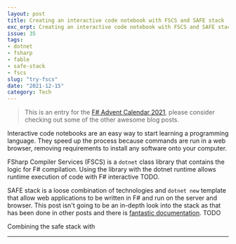 ```yaml
---
layout: post
title: Creating an interactive code notebook with FSCS and SAFE stack
exc_erpt: Creating an interactive code notebook with FSCS and SAFE stack
issue: 35
tags:
- dotnet
- fsharp
- fable
- safe-stack
- fscs
slug: "try-fscs"
date: "2021-12-15"
category: Tech
---
```


> This is an entry for the [F# Advent Calendar 2021](https://sergeytihon.com/tag/fsadvent), please consider checking out some of the other awesome blog posts.

Interactive code notebooks are an easy way to start learning a programming language. They speed up the process because commands are run in a web browser, removing requirements to install any software onto your computer.

FSharp Compiler Services (FSCS) is a `dotnet` class library that contains the logic for F# compilation. Using the library with the dotnet runtime allows runtime execution of code with F# interactive TODO.

SAFE stack is a loose combination of technologies and `dotnet new` template that allow web applications to be written in F# and run on the server and browser. This post isn't going to be an in-depth look into the stack as that has been done in other posts and there is [fantastic documentation](https://safe-stack.github.io/). TODO

Combining the safe stack with




---

